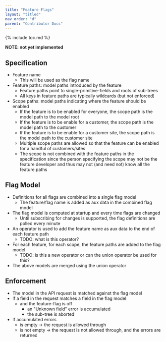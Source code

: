 ```yaml
---
title: "Feature Flags"
layout: "titled"
nav_order: "d"
parent: "Contributor Docs"
---
```


{% include toc.md %}

**NOTE: not yet implemented**

## Specification

* Feature name
  * This will be used as the flag name
* Feature paths: model paths introduced by the feature
  * Feature paths point to single-primitive-fields and roots of sub-trees
  * All keys in feature paths are typically wildcards (but not enforced)
* Scope paths: model paths indicating where the feature should be enabled
  * If the feature is to be enabled for everyone, the scope path is the model path to the model root
  * If the feature is to be enable for a customer, the scope path is the model path to the customer
  * If the feature is to be enable for a customer site, the scope path is the model path to the customer site
  * Multiple scope paths are allowed so that the feature can be enabled for a handful of customers/sites
  * The scope is not combined with the feature paths in the specification since the person specifying the scope may not
    be the feature developer and thus may not (and need not) know all the feature paths

## Flag Model

* Definitions for all flags are combined into a single flag model
  * The feature/flag name is added as aux data in the combined flag model
* The flag model is computed at startup and every time flags are changed
  * Until subscribing for changes is supported, the flag definitions are polled every minute
* An operator is used to add the feature name as aux data to the end of each feature path
  * TODO: what is this operator?
* For each feature, for each scope, the feature paths are added to the flag model
  * TODO: is this a new operator or can the union operator be used for this?
* The above models are merged using the union operator

## Enforcement

* The model in the API request is matched against the flag model
* If a field in the request matches a field in the flag model
  * and the feature-flag is off
    * an "Unknown field" error is accumulated
    * the sub-tree is aborted
* If accumulated errors
  * is empty -> the request is allowed through
  * is not empty -> the request is not allowed through, and the errors are returned

